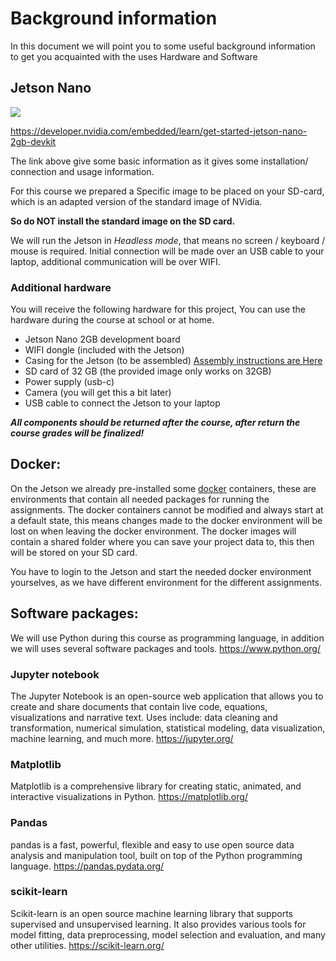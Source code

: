 # Background information

In this document we will point you to some useful background information to get you acquainted with the uses Hardware and Software

## Jetson Nano

![](https://developer.nvidia.com/sites/default/files/akamai/embedded/images/jetsonNano-2GB/getting_started/Jetson-nano-labeled-01.png)


https://developer.nvidia.com/embedded/learn/get-started-jetson-nano-2gb-devkit

The link above give some basic information as it gives some installation/ connection and usage information.

For this course we prepared a Specific image to be placed on your SD-card, which is an adapted version of the standard image of NVidia.

**So do NOT install the standard image on the SD card.**

We will run the Jetson in *Headless mode*, that means no screen / keyboard / mouse is required. Initial connection will be made over an USB cable to your laptop, additional communication will be over WIFI.

### Additional hardware

You will receive the following hardware for this project, You can use the hardware during the course at school or at home.
- Jetson Nano 2GB development board
- WIFI dongle (included with the Jetson)
- Casing for the Jetson (to be assembled) [Assembly instructions are Here](https://www.okdo.com/wp-content/uploads/2021/03/assembly-instructions-OKdo-Jetson-nano2-GB-Metal-case.pdf)
- SD card of 32 GB (the provided image only works on 32GB)
- Power supply (usb-c)
- Camera (you will get this a bit later)
- USB cable to connect the Jetson to your laptop



***All components should be returned after the course, after return the course grades will be finalized!***


## Docker:

On the Jetson we already pre-installed some [docker](https://www.docker.com/) containers, these are environments that contain all needed packages for running the assignments. The docker containers cannot be modified and always start at a default state, this means changes made to the docker environment will be lost on when leaving the docker environment.
The docker images will contain a shared folder where you can save your project data to, this then will be stored on your SD card.

You have to login to the Jetson and start the needed docker environment yourselves, as we have different environment for the different assignments.

## Software packages:

We will use Python during this course as programming language, in addition we will uses several software packages and tools.
https://www.python.org/

### Jupyter notebook

The Jupyter Notebook is an open-source web application that allows you to create and share documents that contain live code, equations, visualizations and narrative text. Uses include: data cleaning and transformation, numerical simulation, statistical modeling, data visualization, machine learning, and much more. https://jupyter.org/

### Matplotlib

Matplotlib is a comprehensive library for creating static, animated, and interactive visualizations in Python. https://matplotlib.org/

### Pandas
pandas is a fast, powerful, flexible and easy to use open source data analysis and manipulation tool,
built on top of the Python programming language. https://pandas.pydata.org/

### scikit-learn
Scikit-learn is an open source machine learning library that supports supervised and unsupervised learning. It also provides various tools for model fitting, data preprocessing, model selection and evaluation, and many other utilities.
https://scikit-learn.org/
